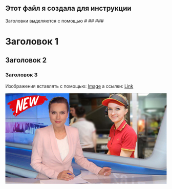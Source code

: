 ## Этот файл я создала для инструкции

Заголовки выделяются с помощью # ## ###

# Заголовок 1
## Заголовок 2
### Заголовок 3

Изображения вставлять с помощью:
[Image](src)
а ссылки:
[Link](url)

![Branching](test.jpg)
